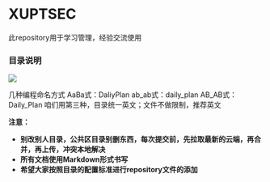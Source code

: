 # XUPTSEC

此repository用于学习管理，经验交流使用

### 目录说明

<img src="https://i.loli.net/2021/01/24/7nRciMqQa6gPCLf.png">

几种编程命名方式
AaBa式：DaliyPlan
ab_ab式：daily_plan
AB_AB式：Daily_Plan
咱们用第三种，目录统一英文；文件不做限制，推荐英文

**注意：**

- **别改别人目录，公共区目录别删东西，每次提交前，先拉取最新的云端，再合并，再上传，冲突本地解决**
- **所有文档使用Markdown形式书写**
- **希望大家按照目录的配置标准进行repository文件的添加**

